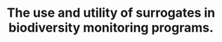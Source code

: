 ---
layout: publication
order: 35
first-published: 2019-02-16
title: "The use and utility of surrogates in biodiversity monitoring programs."
authors: CF Sato, <b>MJ Westgate</b>, PS Barton, CN Foster, L O'Loughlin, J Pierson, J Balmer, J Chapman, G Catt, T Detto, A Hawcroft, R Kavanagh, D Marshall, M McKay, K Moseby, M Perry, D Robinson, M Schroder, K Tuft, DB Lindenmayer
year: 2019
journal: Journal of Applied Ecology
volume: 56(6)
pages: 1304-1310
doi: 10.1111/1365-2664.13366
tags: ecological_surrogates
---